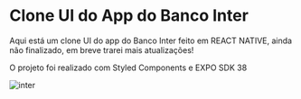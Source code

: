 # Clone UI do App do Banco Inter

Aqui está um clone UI do app do Banco Inter feito em REACT NATIVE, ainda não finalizado, em breve trarei mais atualizações!

O projeto foi realizado com Styled Components e EXPO SDK 38

![inter](https://user-images.githubusercontent.com/10777772/107548509-846a3800-6bad-11eb-9fa8-3344450ea75f.jpeg)

